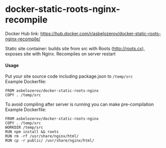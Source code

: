 # docker-static-roots-nginx-recompile

Docker Hub link: https://hub.docker.com/r/asbelozerov/docker-static-roots-nginx-recompile/

Static site container: builds site from src with Roots (http://roots.cx), exposes site with Nginx.
Recompiles on server restart

#### Usage

Put your site source code including package.json to `/temp/src`  
Example Dockerfile:

    FROM asbelozerov/docker-static-roots-nginx
    COPY . /temp/src

To avoid compiling after server is running you can make pre-compilation  
Example Dockerfile:

    FROM asbelozerov/docker-static-roots-nginx
    COPY . /temp/src
    WORKDIR /temp/src
    RUN npm install && roots 
    RUN rm -rf /usr/share/nginx/html/
    RUN cp -r public/ /usr/share/nginx/html/
